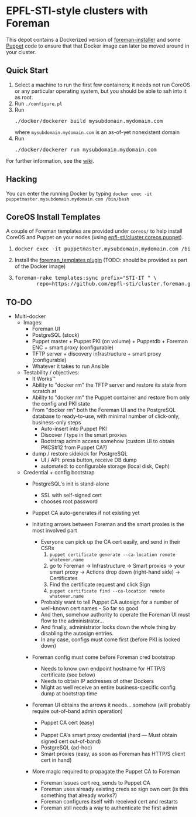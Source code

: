 # EPFL-STI-style clusters with Foreman

This depot contains a Dockerized version of
[foreman-installer](http://theforeman.org/manuals/1.8/index.html#3.InstallingForeman)
and some [Puppet](https://puppetlabs.com/) code to ensure that
that Docker image can later be moved around in your cluster.

## Quick Start

1. Select a machine to run the first few containers; it needs not run
CoreOS or any particular operating system, but you should be able to
ssh into it as root.
2. Run `./configure.pl`
3. Run <pre>./docker/dockerer build mysubdomain.mydomain.com</pre> where
  `mysubdomain.mydomain.com` is an as-of-yet nonexistent domain
3. Run <pre>./docker/dockerer run mysubdomain.mydomain.com</pre>

For further information, see the [wiki](https://github.com/epfl-sti/cluster.foreman/wiki).

## Hacking

You can enter the running Docker by typing `docker exec -it puppetmaster.mysubdomain.mydomain.com /bin/bash`

## CoreOS Install Templates

A couple of Foreman templates are provided under `coreos/` to help install CoreOS and Puppet on your nodes (using [epfl-sti/cluster.coreos.puppet](https://github.com/epfl-sti/cluster.coreos.puppet)).

1. <pre>docker exec -it puppetmaster.mysubdomain.mydomain.com /bin/bash</pre>
2. Install the [foreman_templates plugin](https://github.com/theforeman/foreman_templates) (TODO: should be provided as part of the Docker image)
3. <pre>foreman-rake templates:sync prefix="STI-IT " \
          repo=https://github.com/epfl-sti/cluster.foreman.git filter=CoreOS</pre>

## TO-DO

* Multi-docker
  + Images:
    - Foreman UI
    - PostgreSQL (stock)
    - Puppet master + Puppet PKI (on volume) + Puppetdb + Foreman ENC + smart proxy (configurable)
    - TFTP server + discovery infrastructure + smart proxy (configurable)
    - Whatever it takes to run Ansible
  + Testability / objectives:
    - It Works™
    - Ability to "docker rm" the TFTP server and restore its state from scratch at
    - Ability to "docker rm" the Puppet container and restore from only the config and PKI state
    - From "docker rm" both the Foreman UI and the PostgreSQL database to ready-to-use, with minimal number of click-only, business-only steps
      - Auto-insert into Puppet PKI
      - Discover / type in the smart proxies
      - Bootstrap admin access somehow (custom UI to obtain PKCS#12 from Puppet CA?)
    - dump / restore sidekick for PostgreSQL
      - UI / API: press button, receive DB dump
      - automated: to configurable storage (local disk, Ceph)
  + Credential + config bootstrap
    - PostgreSQL's init is stand-alone
      - SSL with self-signed cert
      - chooses root password
    - Puppet CA auto-generates if not existing yet
    - Initiating arrows between Foreman and the smart proxies is the most involved part
      - Everyone can pick up the CA cert easily, and send in their CSRs
        1. `puppet certificate generate --ca-location remote whatever.name`
        2. go to Foreman → Infrastructure → Smart proxies → your smart proxy → Actions drop down (right-hand side) → Certificates
        3. Find the certificate request and click Sign
        4. `puppet certificate find --ca-location remote whatever.name` 
      - Probably want to tell Puppet CA autosign for a number of well-known cert names - So far so good
      - And then, somehow authority to operate the Foreman UI must flow to the administrator...
      - And finally, administrator locks down the whole thing by disabling the autosign entries.
      - In any case, configs must come first (before PKI is locked down)
    
    - Foreman config must come before Foreman cred bootstrap
      - Needs to know own endpoint hostname for HTTP/S certificate (see below)
      - Needs to obtain IP addresses of other Dockers
      - Might as well receive an entire business-specific config dump at bootstrap time
    - Foreman UI obtains the arrows it needs... somehow (will probably require out-of-band admin operation)
      - Puppet CA cert (easy)
      - 
      - Puppet CA's smart proxy credential (hard — Must obtain signed cert out-of-band)
      - PostgreSQL (ad-hoc)
      - Smart proxies (easy, as soon as Foreman has HTTP/S client cert in hand)
    - More magic required to propagate the Puppet CA to Foreman
      - Foreman issues cert req, sends to Puppet CA
      - Foreman uses already existing creds so sign own cert (is this something that already works?)
      - Foreman configures itself with received cert and restarts
      - Foreman still needs a way to authenticate the first admin

